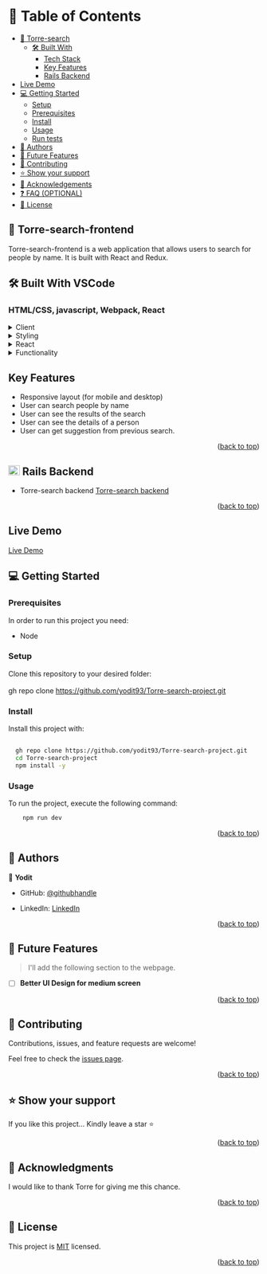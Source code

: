 # 📗 Table of Contents

- [📖 Torre-search](#torre-search)
  - [🛠 Built With](#built-with)
    - [Tech Stack](#tech-stack)
    - [Key Features](#key-features)
    - [ Rails Backend ](#-rails-backend-)
- [Live Demo](#live-demo)
- [💻 Getting Started](#getting-started)
  - [Setup](#setup)
  - [Prerequisites](#prerequisites)
  - [Install](#install)
  - [Usage](#usage)
  - [Run tests](#run-tests)
- [👥 Authors](#authors)
- [🔭 Future Features](#future-features)
- [🤝 Contributing](#contributing)
- [⭐️ Show your support](#support)
- [🙏 Acknowledgements](#acknowledgements)
- [❓ FAQ (OPTIONAL)](#faq)
- [📝 License](#license)



## 📖 Torre-search-frontend <a name="about-project"></a>

Torre-search-frontend is a web application that allows users to search for people by name. It is built with React and Redux.

## 🛠 Built With  VSCode  <a name="Built With VSCode"></a>

### HTML/CSS, javascript, Webpack, React <a name="tech-stack"></a>

>

<details>
  <summary>Client</summary>
  <ul>
    <li><a href="https://reactjs.org/">HTML</a></li>
  </ul>
</details>

<details>
  <summary>Styling</summary>
  <ul>
    <li><a href="https://expressjs.com/">CSS</a></li>
  </ul>
</details>
<details>
  <summary>React</summary>
  <ul>
    <li><a href="https://expressjs.com/">CSS</a></li>
  </ul>
</details>
<details>
  <summary>Functionality</summary>
  <ul>
    <li><a href="https://expressjs.com/">CSS</a></li>
  </ul>
</details>

## Key Features
- Responsive layout (for mobile and desktop)
- User can search people by name
- User can see the results of the search
- User can see the details of a person
- User can get suggestion from previous search.

  
<p align="right">(<a href="#readme-top">back to top</a>)</p>

<!-- RAILS BACKEND -->

## <img src="https://img.icons8.com/?size=512&id=ZMFmFsekpKfY&format=png" width="23" height="20"/> Rails Backend <a name="rails-backend"></a>

- Torre-search backend [Torre-search backend](https://github.com/yodit93/Torre-search-backend)

<p align="right">(<a href="#readme-top">back to top</a>)</p>

<!--LIVE DEMO LINK -->

## Live Demo <a name="live-demo"></a>
[Live Demo](https://yodit93.github.io/Torre-search-project)

<!-- GETTING STARTED -->

## 💻 Getting Started <a name="getting-started"></a>

### Prerequisites

In order to run this project you need:
- Node

### Setup

Clone this repository to your desired folder:
<br>
<br>gh repo clone https://github.com/yodit93/Torre-search-project.git


### Install

Install this project with:



```sh
  
  gh repo clone https://github.com/yodit93/Torre-search-project.git
  cd Torre-search-project
  npm install -y
```

### Usage 
 To run the project, execute the following command:

```sh
    npm run dev
```

<p align="right">(<a href="#readme-top">back to top</a>)</p>

<!-- AUTHORS -->

## 👥 Authors <a name="authors"></a>

👤 **Yodit**

- GitHub: [@githubhandle](https://github.com/yodit93)

- LinkedIn: [LinkedIn](https://www.linkedin.com/in/yodit-abebe-ayalew/)


<p align="right">(<a href="#readme-top">back to top</a>)</p>

<!-- FUTURE FEATURES -->

## 🔭 Future Features <a name="future-features"></a>

> I'll add the following section to the webpage.

- [ ] **Better UI Design for medium screen**


<p align="right">(<a href="#readme-top">back to top</a>)</p>

<!-- CONTRIBUTING -->

## 🤝 Contributing <a name="contributing"></a>

Contributions, issues, and feature requests are welcome!

Feel free to check the [issues page](../../issues/).

<p align="right">(<a href="#readme-top">back to top</a>)</p>

<!-- SUPPORT -->

## ⭐️ Show your support <a name="support"></a>

If you like this project... Kindly leave a star ⭐

<p align="right">(<a href="#readme-top">back to top</a>)</p>

<!-- ACKNOWLEDGEMENTS -->

## 🙏 Acknowledgments <a name="acknowledgements"></a>

I would like to thank Torre for giving me this chance.


<p align="right">(<a href="#readme-top">back to top</a>)</p>

<!-- LICENSE -->

## 📝 License <a name="license"></a>

This project is [MIT](./LICENSE) licensed.



<p align="right">(<a href="#readme-top">back to top</a>)</p>

